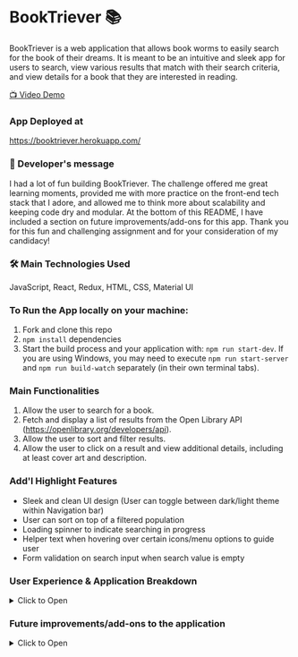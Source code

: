 # BookTriever 📚

BookTriever is a web application that allows book worms to easily search for the book of their dreams.
It is meant to be an intuitive and sleek app for users to search, view various results that match with their search criteria, and view details for a book that they are interested in reading.

[📺 Video Demo](https://www.youtube.com/watch?v=tJEINa_r5NU)

### App Deployed at

https://booktriever.herokuapp.com/

### 📝 Developer's message

I had a lot of fun building BookTriever. The challenge offered me great learning moments, provided me with more practice on the front-end tech stack that I adore, and allowed me to think more about scalability and keeping code dry and modular. At the bottom of this README, I have included a section on future improvements/add-ons for this app.
Thank you for this fun and challenging assignment and for your consideration of my candidacy!

### 🛠️ Main Technologies Used

JavaScript, React, Redux, HTML, CSS, Material UI

### To Run the App locally on your machine:

1.  Fork and clone this repo
2.  `npm install` dependencies
3.  Start the build process and your application with: `npm run start-dev`. If you are using Windows, you may need to execute `npm run start-server` and `npm run build-watch` separately (in their own terminal tabs).

### Main Functionalities

1.  Allow the user to search for a book.
2.  Fetch and display a list of results from the Open Library API (https://openlibrary.org/developers/api).
3.  Allow the user to sort and filter results.
4.  Allow the user to click on a result and view additional details, including at least cover art and description.

### Add'l Highlight Features

* Sleek and clean UI design (User can toggle between dark/light theme within Navigation bar)
* User can sort on top of a filtered population
* Loading spinner to indicate searching in progress
* Helper text when hovering over certain icons/menu options to guide user
* Form validation on search input when search value is empty

### User Experience & Application Breakdown

  <details><summary>Click to Open</summary>

**The application can be split into 4 views:**

1.  🏠 **Home View**: What the user sees when they first enter the site. The UI is sleek and simple with the app logo and search bar. CSS was mainly used to stylize this view. Once the user provides a search input, the input is formatted and a GET request is made to Open Library Search API using the formatted input. The response object is destructured and stored in the Redux store. If the user does not provide an input before submitting, an alert notfication will appear as part of form validation.

2.  📚 **Search Results View**: Upon submitting their search, the user will be navigated to this view showing a listing of books matching their search criteria. Here, they can also filter and sort (including sorting on a filtered population). When the user hovers over the sort and filter icons, there are instructions on what each menu does. The user can also use the Navigation Bar at the top to search for another book or click on a book result to view its details.
3.  📘 **Detail Book View**: The user can view details relating to the book including cover, description, editions, subjects, and main characters. All this information is based on availability within Open Library API. The user can also choose to search for another book in the Navigation bar at the top
4.  🔍 **Navigation bar with Search field**: The Navagation bar appears in both the Search Results and the Detail Book views. The user can choose to search for a book at any time during the browsing process. They can also click on the app logo to navigate to the home view. A cool feature implemented here is the switching to light/dark mode. A user can toggle the 'light' icon and the application will switch themes ( from light background to dark background).
    </details>

### Future improvements/add-ons to the application

<details><summary>Click to Open</summary>

* Implement user login functionality and database storage to enhance user experience where users can have more customization (i.e. user can save their favorite books, leave reviews, create notes)
* Implement TDD methodologies in workflow (i.e. Test front end with Enzyme)
* Include additional filtering and sorting options
* Refactor codebase to be more dry and modular. Think about different helper functions that can be used to acheive dissection/slicing/formatting of data to fit with this application
* Add an 'About me' page that details the features of the site
* Add additional features that enhance user experience and/or help with faster runtimes. Including but not limited to the following: lazy scroll/infinite scrolling/pagination, caching using localStorage to preserve state of app on page refresh, additional search options
  </details>
